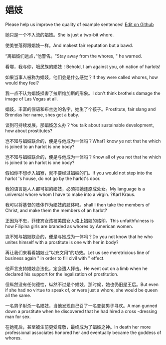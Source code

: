 # 娼妓

Please help us improve the quality of example sentences! [Edit on Github](https://github.com/jiyushe/jiyu-example-sentence-source/blob/main/chinese/changji.md)

<p><span class="chinese">她只是一个不入流的娼妓。</span><span class="english">She is just a two-bit whore.</span></p>

<p><span class="chinese">使美誉落得跟娼妓一样。</span><span class="english">And makest fair reputation but a bawd.</span></p>

<p><span class="chinese">“离娼妓们远点，”他警告。</span><span class="english">"Stay away from the whores, " he warned.</span></p>

<p><span class="chinese">看哪，我与你，哦民族的娼妓！</span><span class="english">Behold, I am against you, oh nation of harlots!</span></p>

<p><span class="chinese">如果当事人被称为娼妓，他们会是什么感觉？</span><span class="english">If they were called whores, how would they feel?</span></p>

<p><span class="chinese">我一点不认为娼妓损害了拉斯维加斯的形象。</span><span class="english">I don't think brothels damage the image of Las Vegas at all.</span></p>

<p><span class="chinese">娼妓，丰富的俚语和布兰达的名字，她生了个孩子。</span><span class="english">Prostitute, fair slang and Brendas her name, shes got a baby.</span></p>

<p><span class="chinese">谈到可持续发展，那娼妓怎么办？</span><span class="english">You talk about sustainable development, how about prostitutes?</span></p>

<p><span class="chinese">岂不知与娼妓联合的，便是与他成为一体吗？</span><span class="english">What? know ye not that he which is joined to an harlot is one body?</span></p>

<p><span class="chinese">岂不知与娼妓联合的，便是与他成为一体吗？</span><span class="english">Know all of you not that he which is joined to an harlot is one body?</span></p>

<p><span class="chinese">假如你不想步入娼寮，就不要经过娼妓的门。</span><span class="english">If you would not step into the harlot 's house, do not go by the harlot's door.</span></p>

<p><span class="chinese">我的语言是人人都可招的娼妓，必须把她还原成处女。</span><span class="english">My language is a universal whore whom I have to make into a virgin. ?Karl Kraus.</span></p>

<p><span class="chinese">我可以将基督的肢体作为娼妓的肢体吗。</span><span class="english">shall I then take the members of Christ, and make them the members of an harlot?</span></p>

<p><span class="chinese">正因为不忠，菲律宾女孩被美国女人烙上娼妓的烙印。</span><span class="english">This unfaithfulness is how Filipina girls are branded as whores by American women.</span></p>

<p><span class="chinese">岂不知与娼妓联合的，便是与她成为一体吗？</span><span class="english">Do you not know that he who unites himself with a prostitute is one with her in body?</span></p>

<p><span class="chinese">再让我们来看看娼妓业“以充文用”的功效。</span><span class="english">Let us see meretricious line of business again " in order to fill civil with " effect.</span></p>

<p><span class="chinese">他声言支持娼妓合法化，定会遭人抨击。</span><span class="english">He went out on a limb when he declared his support for the legalization of prostitution.</span></p>

<p><span class="chinese">但纵然没有任何德性，纵然不过是个娼妓，那时候，她也仍旧是王后。</span><span class="english">But even if she had no virtue to speak of, or were just a whore, she would be queen all the same.</span></p>

<p><span class="chinese">一名男子射杀一名娼妓，当他发现自己召了一名变装男子寻欢。</span><span class="english">A man gunned down a prostitute when he discovered that he had hired a cross -dressing man for sex.</span></p>

<p><span class="chinese">在她死后，甚至被生前更受尊敬，最终成为了娼妓之神。</span><span class="english">In death her more professional associates honored her and eventually became the goddess of whores.</span></p>

